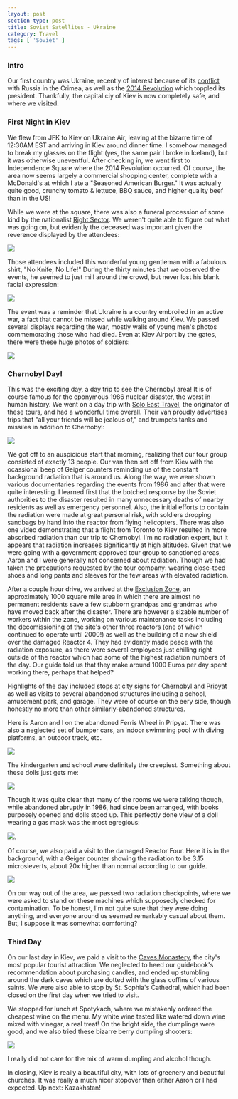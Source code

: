 ```yaml
---
layout: post
section-type: post
title: Soviet Satellites - Ukraine
category: Travel
tags: [ 'Soviet' ]
---
```


### Intro

Our first country was Ukraine, recently of interest because of its
[conflict](https://en.wikipedia.org/wiki/Annexation_of_Crimea_by_the_Russian_Federation)
with Russia in the Crimea, as well as the
[2014 Revolution](https://en.wikipedia.org/wiki/2014_Ukrainian_revolution)
which toppled its president. Thankfully, the capital ciy of Kiev is now completely
safe, and where we visited.

### First Night in Kiev

We flew from JFK to Kiev on Ukraine Air, leaving at the bizarre time of 12:30AM EST and
arriving in Kiev around dinner time. I somehow managed to break my glasses on the flight
(yes, the same pair I broke in Iceland), but it was otherwise uneventful.
After checking in, we went first to
Independence Square where the 2014 Revolution occurred. Of course, the area
now seems largely a commercial shopping center, complete with a McDonald's
at which I ate a "Seasoned American Burger." It was actually quite good,
crunchy tomato & lettuce, BBQ sauce, and higher quality beef than in the US!

While we were at the square, there was also a funeral procession of some
kind by the nationalist [Right Sector](https://en.wikipedia.org/wiki/Right_Sector).
We weren't quite able to figure
out what was going on, but evidently the deceased was important given the
reverence displayed by the attendees:

![](https://dl.dropboxusercontent.com/s/wshdwfppswpp4ep/P6030362.JPG?dl=0)

Those attendees included this wonderful young gentleman with a fabulous
shirt, "No Knife, No Life!" During the thirty minutes that we observed
the events, he seemed to just mill around the crowd, but never lost
his blank facial expression:

![](https://dl.dropboxusercontent.com/s/zrvsmkicktkrern/P6030354.JPG?dl=0)

The event was a reminder that Ukraine is a country embroiled in an active
war, a fact that cannot be missed while walking around Kiev. We passed
several displays regarding the war, mostly walls of young men's photos
commemorating those who had died. Even at Kiev Airport by the gates, there
were these huge photos of soldiers:

![](https://dl.dropboxusercontent.com/s/jy07k95fo3j8a1f/IMG_20160605_160247.jpg?dl=0)

### Chernobyl Day!

This was the exciting day, a day trip to see the Chernobyl area!
It is of course famous for the eponymous 1986 nuclear disaster,
the worst in human history.
We went on a day trip with [Solo East Travel](http://www.tourkiev.com/),
the originator of these tours, and had a wonderful time overall.
Their van proudly advertises trips that "all your friends will be jealous of,"
and trumpets tanks and missiles in addition to Chernobyl:

![](https://dl.dropboxusercontent.com/s/gw5r4tyeu94ejt8/P6040420.JPG?dl=0)

We got off to an auspicious start that morning,
realizing that our tour group consisted of exactly 13 people. 
Our van then set off from Kiev with the ocassional beep
of Geiger counters reminding us of the constant
background radiation that is around us.
Along the way, we were shown various documentaries regarding the events from
1986 and after that were quite interesting. I learned first
that the botched response by the Soviet authorities to the disaster
resulted in many unnecessary deaths of nearby residents as well as emergency
personnel. Also, the initial efforts to contain the radiation were made
at great personal risk, with soldiers dropping sandbags by hand into the reactor
from flying helicopters. There was also one video demonstrating that a flight from
Toronto to Kiev resulted in more absorbed radiation than our trip to
Chernobyl. I'm no radiation expert, but it appears that radiation increases
significantly at high altitudes.
Given that we were going with a government-approved tour group to
sanctioned areas, Aaron and I were generally not concerned about radiation.
Though we had taken the precautions requested by the tour company: wearing
close-toed shoes and long pants and sleeves for the few areas with
elevated radiation. 

After a couple hour drive, we arrived at the
[Exclusion Zone](https://en.wikipedia.org/wiki/Chernobyl_Exclusion_Zone),
an approximately 1000 square mile area in which
there are almost no permanent residents save a few stubborn grandpas
and grandmas who have moved back after the disaster.
There are however a sizable number of workers within the zone,
working on various maintenance tasks including the decomissioning of the
site's other three reactors (one of which continued to operate until 2000!)
as well as the building of a new shield over the damaged Reactor 4.
They had evidently made peace with the radiation exposure, as there were several
employees just chilling right outside of the reactor which had some
of the highest radiation numbers of the day. Our guide told us that they
make around 1000 Euros per day spent working there, perhaps that helped?


Highlights of the day included stops at city signs for Chernobyl and
[Pripyat](https://en.wikipedia.org/wiki/Pripyat)
as well as visits to several abandoned structures including a school, amusement
park, and garage. They were of course on the eery side, though honestly no more
than other similarly-abandoned structures.

Here is Aaron and I on the abandoned Ferris Wheel in Pripyat.
There was also a neglected
set of bumper cars, an indoor swimming pool with diving platforms, an outdoor
track, etc.

![](https://dl.dropboxusercontent.com/s/645m8hnvq7p4cyq/P6040442.JPG?dl=0)

The kindergarten and school were definitely the creepiest. Something about
these dolls just gets me:

![](https://dl.dropboxusercontent.com/s/su0r5wtpsr6etlo/P6040394.JPG?dl=0)

Though it was quite clear that many of the rooms we were talking though,
while abandoned abruptly in 1986, had since been arranged, with books
purposely opened and dolls stood up. This perfectly done view of a doll
wearing a gas mask was the most egregious:

![](https://dl.dropboxusercontent.com/s/wytitp4cjjig1w5/P6040460.JPG?dl=0).

Of course, we also paid a visit to the damaged Reactor Four. Here it is
in the background, with a Geiger counter showing the radiation to be 3.15
microsieverts, about 20x higher than normal according to our guide.

![](https://dl.dropboxusercontent.com/s/rwujtjim1cun671/P6040416.JPG?dl=0)

On our way out of the area, we passed two radiation checkpoints, where we
were asked to stand on these machines which supposedly checked
for contamination. To be honest, I'm not quite sure that they were doing anything,
and everyone around us seemed remarkably casual about them. But, I suppose
it was somewhat comforting?

### Third Day

On our last day in Kiev, we paid a visit to the
[Caves Monastery](https://en.wikipedia.org/wiki/Kiev_Pechersk_Lavra),
the city's most popular tourist attraction. We neglected to heed our guidebook's
recommendation about purchasing candles, and ended up stumbling around the dark
caves which are dotted with the glass coffins of various saints. We were also
able to stop by St. Sophia's Cathedral, which had been closed on the first day
when we tried to visit. 

We stopped for lunch at Spotykach, where we mistakenly ordered the cheapest wine
on the menu. My white wine tasted like watered down wine mixed with vinegar, a real
treat! On the bright side, the dumplings were good, and we also tried these bizarre
berry dumpling shooters:

![](https://dl.dropboxusercontent.com/s/xvjpste700i2aac/IMG_20160605_130009.jpg?dl=0)

I really did not care for the mix of warm dumpling and alcohol though.

In closing, Kiev is really a beautiful city, with lots of greenery and beautiful
churches. It was really a much nicer stopover than either Aaron or I had expected.
Up next: Kazakhstan!
